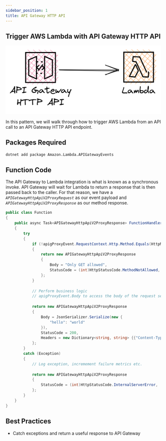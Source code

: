 ```yaml
---
sidebar_position: 1
title: API Gateway HTTP API
---
```


## Trigger AWS Lambda with API Gateway HTTP API

![API Gateway to AWS Lambda diagram](/img/event-sources/api-gw-http-lambda.png)

In this pattern, we will walk through how to trigger AWS Lambda from an API call to an API Gateway HTTP API endpoint.

## Packages Required

```bash install
dotnet add package Amazon.Lambda.APIGatewayEvents
```

## Function Code

The API Gateway to Lambda integration is what is known as a synchronous invoke. API Gateway will wait for Lambda to return a response that is then passed back to the caller. For that reason, we have a _`APIGatewayHttpApiV2ProxyRequest`_ as our event payload and _`APIGatewayHttpApiV2ProxyResponse`_ as our method response.

```c# Function.cs
public class Function
{
    public async Task<APIGatewayHttpApiV2ProxyResponse> FunctionHandler(APIGatewayHttpApiV2ProxyRequest apigProxyEvent, ILambdaContext context)
    {
        try
        {
            if (!apigProxyEvent.RequestContext.Http.Method.Equals(HttpMethod.Get.Method))
            {
                return new APIGatewayHttpApiV2ProxyResponse
                {
                    Body = "Only GET allowed",
                    StatusCode = (int)HttpStatusCode.MethodNotAllowed,
                };
            }
    
            // Perform business logic
            // apigProxyEvent.Body to access the body of the request sent to API Gateway.
    
            return new APIGatewayHttpApiV2ProxyResponse
            {
                Body = JsonSerializer.Serialize(new {
                    "hello": "world"
                }),
                StatusCode = 200,
                Headers = new Dictionary<string, string> {{"Content-Type", "application/json"}}
            };
        }
        catch (Exception)
        {
            // Log exception, incremement failure metrics etc.
            
            return new APIGatewayHttpApiV2ProxyResponse
            {
                StatusCode = (int)HttpStatusCode.InternalServerError,
            };
        }
    }
}
```

## Best Practices

- Catch exceptions and return a useful response to API Gateway
